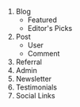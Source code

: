 1. Blog
   - Featured
   - Editor's Picks
2. Post
   - User
   - Comment
3. Referral
4. Admin
5. Newsletter
6. Testimonials
7. Social Links
